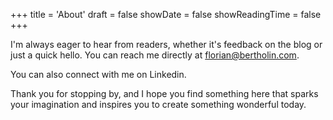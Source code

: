 +++
title = 'About'
draft = false
showDate = false
showReadingTime = false
+++

I'm always eager to hear from readers, whether it's feedback on the blog or just a quick hello. You can reach me directly at florian@bertholin.com.

You can also connect with me on Linkedin.

Thank you for stopping by, and I hope you find something here that sparks your imagination and inspires you to create something wonderful today.
